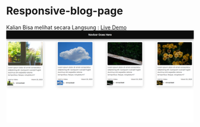# Responsive-blog-page

Kalian Bisa melihat secara Langsung :  <a href="https://ahmadbadri25.github.io/Responsive-blog-page/">Live Demo</a>
<img src="https://github.com/ahmadbadri25/dokumentasi/blob/416c7b907977f2f58f5c16741b6dd4f00dd755b1/20.responsiv-blog.png" alt="" />
